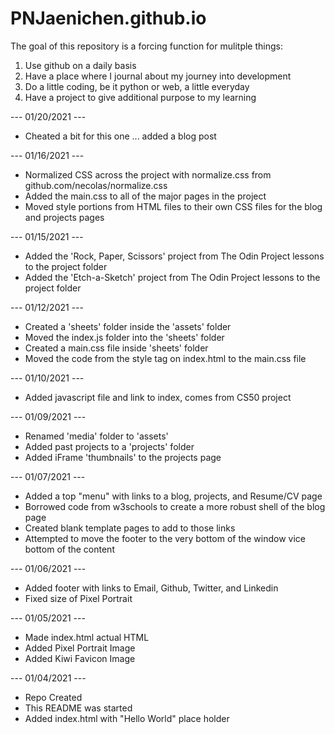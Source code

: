 # PNJaenichen.github.io

<p>The goal of this repository is a forcing function for mulitple things:<p>

<ol>
  <li>Use github on a daily basis</li>
  <li>Have a place where I journal about my journey into development</li>
  <li>Do a little coding, be it python or web, a little everyday</li>
  <li>Have a project to give additional purpose to my learning</li>
</ol>

<p> --- 01/20/2021 --- </p>
<ul>
  <li>Cheated a bit for this one ... added a blog post</li>
</ul>

<p> --- 01/16/2021 --- </p>
<ul>
  <li>Normalized CSS across the project with normalize.css from github.com/necolas/normalize.css</li>
  <li>Added the main.css to all of the major pages in the project</li>
  <li>Moved style portions from HTML files to their own CSS files for the blog and projects pages</li>
</ul>

<p> --- 01/15/2021 --- </p>
<ul>
  <li>Added the 'Rock, Paper, Scissors' project from The Odin Project lessons to the project folder</li>
  <li>Added the 'Etch-a-Sketch' project from The Odin Project lessons to the project folder</li>
</ul>

<p> --- 01/12/2021 --- </p>
<ul>
  <li>Created a 'sheets' folder inside the 'assets' folder</li>
  <li>Moved the index.js folder into the 'sheets' folder</li>
  <li>Created a main.css file inside 'sheets' folder</li>
  <li>Moved the code from the style tag on index.html to the main.css file</li>
</ul>

<p> --- 01/10/2021 --- </p>
<ul>
  <li>Added javascript file and link to index, comes from CS50 project</li>
</ul>

<p> --- 01/09/2021 --- </p>
<ul>
  <li>Renamed 'media' folder to 'assets'</li>
  <li>Added past projects to a 'projects' folder</li>
  <li>Added iFrame 'thumbnails' to the projects page</li>
</ul>

<p> --- 01/07/2021 --- </p>
<ul>
  <li>Added a top "menu" with links to a blog, projects, and Resume/CV page</li>
  <li>Borrowed code from w3schools to create a more robust shell of the blog page</li>
  <li>Created blank template pages to add to those links</li>
  <li>Attempted to move the footer to the very bottom of the window vice bottom of the content</li>
</ul>

<p> --- 01/06/2021 --- </p>
<ul>
  <li>Added footer with links to Email, Github, Twitter, and Linkedin</li>
  <li>Fixed size of Pixel Portrait</li>
</ul>

<p> --- 01/05/2021 --- </p>
<ul>
  <li>Made index.html actual HTML</li>
  <li>Added Pixel Portrait Image</li>
  <li>Added Kiwi Favicon Image</li>
</ul>

<p> --- 01/04/2021 --- </p>
<ul>
  <li>Repo Created</li>
  <li>This README was started</li>
  <li>Added index.html with "Hello World" place holder</li>
</ul>
